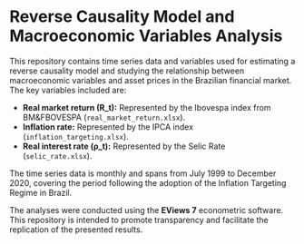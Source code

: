 # Reverse Causality Model and Macroeconomic Variables Analysis

This repository contains time series data and variables used for estimating a reverse causality model and studying the relationship between macroeconomic variables and asset prices in the Brazilian financial market. The key variables included are:

- **Real market return (R_t):** Represented by the Ibovespa index from BM&FBOVESPA (`real_market_return.xlsx`).
- **Inflation rate:** Represented by the IPCA index (`inflation_targeting.xlsx`).
- **Real interest rate (ρ_t):** Represented by the Selic Rate (`selic_rate.xlsx`).

The time series data is monthly and spans from July 1999 to December 2020, covering the period following the adoption of the Inflation Targeting Regime in Brazil.

The analyses were conducted using the **EViews 7** econometric software. This repository is intended to promote transparency and facilitate the replication of the presented results.
